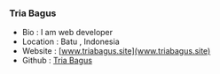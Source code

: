 ### Tria Bagus
- Bio : I am web developer
- Location : Batu , Indonesia
- Website : [www.triabagus.site](www.triabagus.site)
- Github : [Tria Bagus](https://github.com/triabagus)

